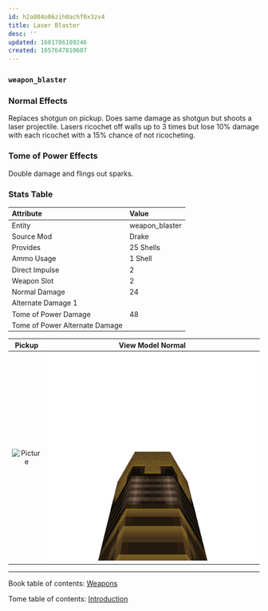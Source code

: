 ```yaml
---
id: h2a804o06zih0achf0x3zv4
title: Laser Blaster
desc: ''
updated: 1681786109246
created: 1657647810607
---
```

### `weapon_blaster`

### Normal Effects
Replaces shotgun on pickup.  Does same damage as shotgun but shoots a laser
projectile.  Lasers ricochet off walls up to 3 times but lose 10% damage with
each ricochet with a 15% chance of not ricocheting.

### Tome of Power Effects
Double damage and flings out sparks.

### Stats Table

|Attribute                     |Value                          |
|:-----------------------------|:------------------------------|
|Entity                        |weapon_blaster                 |
|Source Mod                    |Drake                          |
|Provides                      |25 Shells                      |
|Ammo Usage                    |1 Shell                        |
|Direct Impulse                |2                              |
|Weapon Slot                   |2                              |
|Normal Damage                 |24                             |
|Alternate Damage 1            |                               |
|Tome of Power Damage          |48                             |
|Tome of Power Alternate Damage|                               |

|Pickup|View Model Normal|
|:---:|:---:|
![Picture](assets/img/weapon_blaster.png)|![Picture](assets/img/v_blaster.png)|

-------------------------------------------------------------------------------
Book table of contents: [Weapons](3.0-Weapons.md)
<br />

Tome table of contents: [Introduction](1.0-Introduction.md)